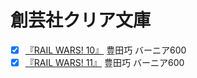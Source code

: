 # 創芸社クリア文庫

* [x] [『RAIL WARS! 10』](http://www.amazon.co.jp/dp/4881442012/) 豊田巧 バーニア600
* [x] [『RAIL WARS! 11』](http://www.amazon.co.jp/dp/4881442104/) 豊田巧 バーニア600
